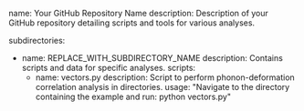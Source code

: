 name: Your GitHub Repository Name
description: Description of your GitHub repository detailing scripts and tools for various analyses.

subdirectories:
  - name: REPLACE_WITH_SUBDIRECTORY_NAME
    description: Contains scripts and data for specific analyses.
    scripts:
      - name: vectors.py
        description: Script to perform phonon-deformation correlation analysis in directories.
        usage: "Navigate to the directory containing the example and run: python vectors.py"
